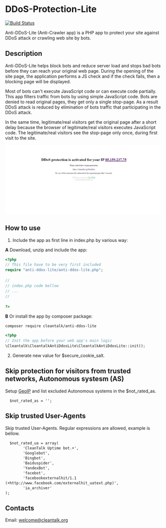 # DDoS-Protection-Lite

[![Build Status](https://travis-ci.com/CleanTalk/anti-ddos-lite.svg?branch=master)](https://travis-ci.org/CleanTalk/anti-ddos-lite)

Anti-DDoS-Lite (Anti-Crawler app) is a PHP app to protect your site against DDoS attack or crawling web site by bots.

## Description
Anti-DDoS-Lite helps block bots and reduce server load and stops bad bots before they can reach your original web page. During the opening of the site page, the application performs a JS check and if the check fails, then a blocking page will be displayed.

Most of bots can't execute JavaScript code or can execute code partially. This app filters traffic from bots by using simple JavaScript code. Bots are denied to read original pages, they get only a single stop-page. As a result DDoS attack is reduced by elimination of bots traffic that participating in the DDoS attack.

In the same time, legitimate/real visitors get the original page after a short delay because the browser of legitimate/real visitors executes JavaScript code. The legitimate/real visitors see the stop-page only once, during first visit to the site.

<img src="images/stop-page1.png" >

## How to use

1. Include the app as first line in index.php by various way:

**A** Download, unzip and include the app:
```php
<?php
// This file have to be very first included
require "anti-ddos-lite/anti-ddos-lite.php";

//
// index.php code bellow
// ...
//

?>
```

**B** Or install the app by composer package:

```
composer require cleantalk/anti-ddos-lite
```
```php
<?php
// Init the app before your web app's main logic
\Cleantalk\CleantalkAntiDdosLite\CleantalkAntiDdosLite::init();
```

2. Generate new value for $secure_cookie_salt. 

## Skip protection for visitors from trusted networks, Autonomous systesm (AS)
Setup [GeoIP](https://www.php.net/manual/en/book.geoip.php) and list excluded Autonomous systems in the $not_rated_as.
```
  $not_rated_as = '';
```

## Skip trusted User-Agents
Skip trusted User-Agents. Regular expressions are allowed, example is bellow.
```
  $not_rated_ua = array(
        'CleanTalk Uptime bot.+',
        'Googlebot', 
        'Bingbot',
        'Baiduspider',
        'YandexBot',
        'facebot',
        'facebookexternalhit/1.1 (+http://www.facebook.com/externalhit_uatext.php)',
        'ia_archiver'
);
```


## Contacts
Email: welcome@cleantalk.org
